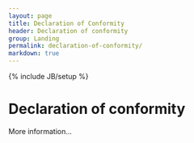 ```yaml
---
layout: page
title: Declaration of Conformity
header: Declaration of conformity
group: Landing
permalink: declaration-of-conformity/
markdown: true
---
```

{% include JB/setup %}

# Declaration of conformity

More information...
